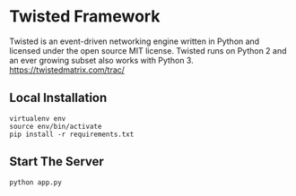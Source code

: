 # Twisted Framework
Twisted is an event-driven networking engine written in Python and licensed under the open source MIT license. Twisted runs on Python 2 and an ever growing subset also works with Python 3. https://twistedmatrix.com/trac/

## Local Installation
```
virtualenv env
source env/bin/activate
pip install -r requirements.txt
```

## Start The Server
```
python app.py
```
